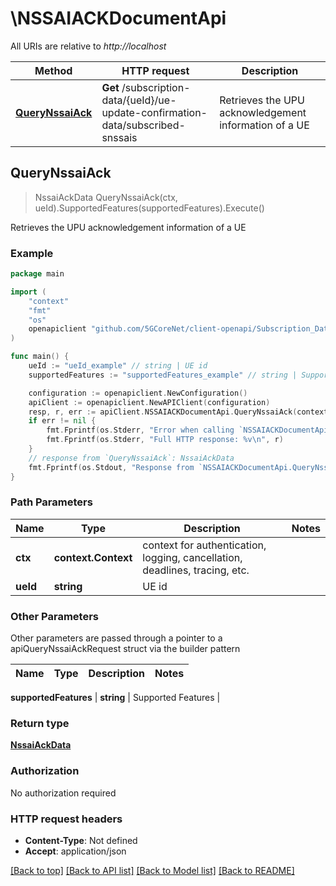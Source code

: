 # \NSSAIACKDocumentApi

All URIs are relative to *http://localhost*

Method | HTTP request | Description
------------- | ------------- | -------------
[**QueryNssaiAck**](NSSAIACKDocumentApi.md#QueryNssaiAck) | **Get** /subscription-data/{ueId}/ue-update-confirmation-data/subscribed-snssais | Retrieves the UPU acknowledgement information of a UE



## QueryNssaiAck

> NssaiAckData QueryNssaiAck(ctx, ueId).SupportedFeatures(supportedFeatures).Execute()

Retrieves the UPU acknowledgement information of a UE

### Example

```go
package main

import (
    "context"
    "fmt"
    "os"
    openapiclient "github.com/5GCoreNet/client-openapi/Subscription_Data"
)

func main() {
    ueId := "ueId_example" // string | UE id
    supportedFeatures := "supportedFeatures_example" // string | Supported Features (optional)

    configuration := openapiclient.NewConfiguration()
    apiClient := openapiclient.NewAPIClient(configuration)
    resp, r, err := apiClient.NSSAIACKDocumentApi.QueryNssaiAck(context.Background(), ueId).SupportedFeatures(supportedFeatures).Execute()
    if err != nil {
        fmt.Fprintf(os.Stderr, "Error when calling `NSSAIACKDocumentApi.QueryNssaiAck``: %v\n", err)
        fmt.Fprintf(os.Stderr, "Full HTTP response: %v\n", r)
    }
    // response from `QueryNssaiAck`: NssaiAckData
    fmt.Fprintf(os.Stdout, "Response from `NSSAIACKDocumentApi.QueryNssaiAck`: %v\n", resp)
}
```

### Path Parameters


Name | Type | Description  | Notes
------------- | ------------- | ------------- | -------------
**ctx** | **context.Context** | context for authentication, logging, cancellation, deadlines, tracing, etc.
**ueId** | **string** | UE id | 

### Other Parameters

Other parameters are passed through a pointer to a apiQueryNssaiAckRequest struct via the builder pattern


Name | Type | Description  | Notes
------------- | ------------- | ------------- | -------------

 **supportedFeatures** | **string** | Supported Features | 

### Return type

[**NssaiAckData**](NssaiAckData.md)

### Authorization

No authorization required

### HTTP request headers

- **Content-Type**: Not defined
- **Accept**: application/json

[[Back to top]](#) [[Back to API list]](../README.md#documentation-for-api-endpoints)
[[Back to Model list]](../README.md#documentation-for-models)
[[Back to README]](../README.md)


